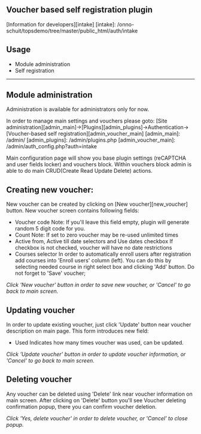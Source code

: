 
Voucher based self registration plugin
--------------------------------------

[Information for developers][intake]
  [intake]: /onno-schuit/topsdemo/tree/master/public_html/auth/intake

Usage
-----

- Module administration
- Self registration

-----

Module administration
---------------------

Administration is available for administrators only for now.

In order to manage main settings and vouchers please goto:
 [Site administration][admin_main]->[Plugins][admin_plugins]->Authentication->[Voucher-based self registration][admin_voucher_main]
  [admin_main]: /admin/
  [admin_plugins]: /admin/plugins.php
  [admin_voucher_main]: /admin/auth_config.php?auth=intake

Main configuration page will show you base plugin settings (reCAPTCHA and user fields locker) and vouchers block.
Within vouchers block admin is able to do main CRUD(Create Read Update Delete) actions.

Creating new voucher:
--------------------

New voucher can be created by clicking on [New voucher][new_voucher] button.
New voucher screen contains following fields:
 * Voucher code
  Note: If you'll leave this field empty, plugin will generate random 5 digit code for you.
 * Count
  Note: If set to zero voucher may be re-used unlimited times
 * Active from, Active till date selectors and Use dates checkbox
  If checkbox is not checked, voucher will have no date restrictions
 * Courses selector
  In order to automatically enroll users after registration add courses into 'Enroll users' column (left). You can do this by selecting needed course in right select box and clicking 'Add' button. Do not forget to 'Save' voucher;

 *Click 'New voucher' button in order to save new voucher, or 'Cancel' to go back to main screen.*

Updating voucher
----------------
In order to update existing voucher, just click 'Update' button near voucher description on main page. This form introduces new field:
 * Used
  Indicates how many times voucher was used, can be updated.
 
 *Click 'Update voucher' button in order to update voucher information, or 'Cancel' to go back to main screen.*

Deleting voucher
----------------
Any voucher can be deleted using 'Delete' link near voucher information on main screen.
After clicking on 'Delete' button you'll see Voucher deleting confirmation popup, there you can confirm voucher deletion.

 *Click 'Yes, delete voucher' in order to delete voucher, or 'Cancel' to close popup.*